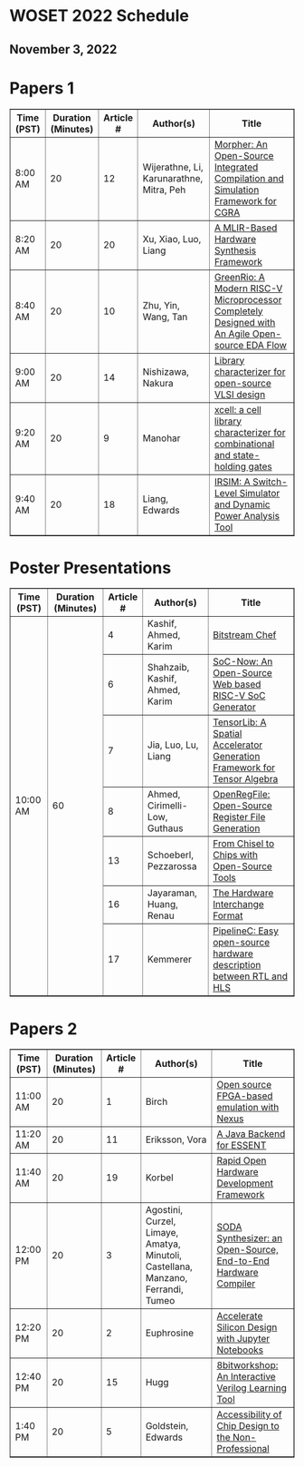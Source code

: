 # WOSET 2022 Schedule
## November 3, 2022

# Papers 1

<table border="1">
<thead>
<tr>
<th>Time (PST)</th>
<th>Duration (Minutes)</th>
<th>Article #</th>
<th>Author(s)</th>
<th>Title</th>
</tr>
</thead>
<tbody>
<tr>
<td>8:00 AM</td>
<td>20</td>
<td>12</td>
<td>Wijerathne, Li, Karunarathne, Mitra, Peh</td>
<td><a href="https://woset-workshop.github.io/WOSET2022.html#article-12">Morpher: An Open-Source Integrated Compilation and Simulation Framework for CGRA</a></td>
</tr>
<tr>
<td>8:20 AM</td>
<td>20</td>
<td>20</td>
<td>Xu, Xiao, Luo, Liang</td>
<td><a href="https://woset-workshop.github.io/WOSET2022.html#article-20">A MLIR-Based Hardware Synthesis Framework</a></td>
</tr>
<tr>
<td>8:40 AM</td>
<td>20</td>
<td>10</td>
<td>Zhu, Yin, Wang, Tan</td>
<td><a href="https://woset-workshop.github.io/WOSET2022.html#article-10">GreenRio: A Modern RISC-V Microprocessor Completely Designed with An Agile Open-source EDA Flow</a></td>
</tr>
<tr>
<td>9:00 AM</td>
<td>20</td>
<td>14</td>
<td>Nishizawa, Nakura</td>
<td><a href="https://woset-workshop.github.io/WOSET2022.html#article-14">Library characterizer for open-source VLSI design</a></td>
</tr>
<tr>
<td>9:20 AM</td>
<td>20</td>
<td>9</td>
<td>Manohar</td>
<td><a href="https://woset-workshop.github.io/WOSET2022.html#article-9">xcell: a cell library characterizer for combinational and state-holding gates</a></td>
</tr>
<tr>
<td>9:40 AM</td>
<td>20</td>
<td>18</td>
<td>Liang, Edwards</td>
<td><a href="https://woset-workshop.github.io/WOSET2022.html#article-18">IRSIM: A Switch-Level Simulator and Dynamic Power Analysis Tool</a></td>
</tr>
</tbody>
</table>

# Poster Presentations

<table border="1">
<thead>
<tr>
<th>Time (PST)</th>
<th>Duration (Minutes)</th>
<th>Article #</th>
<th>Author(s)</th>
<th>Title</th>
</tr>
</thead>
<tbody>
<tr>
<td rowspan=7>10:00 AM</td>
<td rowspan=7>60</td>

<td>4</td>
<td>Kashif, Ahmed, Karim</td>
<td><a href="https://woset-workshop.github.io/WOSET2022.html#article-4">Bitstream Chef</a></td>
</tr>
<td>6</td>
<td>Shahzaib, Kashif, Ahmed, Karim</td>
<td><a href="https://woset-workshop.github.io/WOSET2022.html#article-6">SoC-Now: An Open-Source Web based RISC-V SoC Generator</a></td>
</tr>
<td>7</td>
<td>Jia, Luo, Lu, Liang</td>
<td><a href="https://woset-workshop.github.io/WOSET2022.html#article-7">TensorLib: A Spatial Accelerator Generation Framework for Tensor Algebra</a></td>
</tr>
<td>8</td>
<td>Ahmed, Cirimelli-Low, Guthaus</td>
<td><a href="https://woset-workshop.github.io/WOSET2022.html#article-8">OpenRegFile: Open-Source Register File Generation</a></td>
</tr>
<td>13</td>
<td>Schoeberl, Pezzarossa</td>
<td><a href="https://woset-workshop.github.io/WOSET2022.html#article-13">From Chisel to Chips with Open-Source Tools</a></td>
</tr>
<td>16</td>
<td>Jayaraman, Huang, Renau</td>
<td><a href="https://woset-workshop.github.io/WOSET2022.html#article-16">The Hardware Interchange Format
</a></td>
</tr>
<td>17</td>
<td>Kemmerer</td>
<td><a href="https://woset-workshop.github.io/WOSET2022.html#article-17">PipelineC: Easy open-source hardware description between RTL and HLS</a></td>
</tr>

</tr>
</tbody>
</table>

# Papers 2

<table border="1">
<thead>
<tr>
<th>Time (PST)</th>
<th>Duration (Minutes)</th>
<th>Article #</th>
<th>Author(s)</th>
<th>Title</th>
</tr>
</thead>
<tbody>
<tr>
<td>11:00 AM</td>
<td>20</td>
<td>1</td>
<td>Birch</td>
<td><a href="https://woset-workshop.github.io/WOSET2022.html#article-1">Open source FPGA-based emulation with Nexus</a></td>
</tr>
<tr>
<td>11:20 AM</td>
<td>20</td>
<td>11</td>
<td>Eriksson, Vora</td>
<td><a href="https://woset-workshop.github.io/WOSET2022.html#article-11">A Java Backend for ESSENT</a></td>
</tr>
<tr>
<td>11:40 AM</td>
<td>20</td>
<td>19</td>
<td>Korbel</td>
<td><a href="https://woset-workshop.github.io/WOSET2022.html#article-19">Rapid Open Hardware Development Framework</a></td>
</tr>
<tr>
<td>12:00 PM</td>
<td>20</td>
<td>3</td>
<td>Agostini, Curzel, Limaye, Amatya, Minutoli, Castellana, Manzano, Ferrandi, Tumeo</td>
<td><a href="https://woset-workshop.github.io/WOSET2022.html#article-3">SODA Synthesizer: an Open-Source, End-to-End Hardware Compiler</a></td>
</tr>
<tr>
<td>12:20 PM</td>
<td>20</td>
<td>2</td>
<td>Euphrosine</td>
<td><a href="https://woset-workshop.github.io/WOSET2022.html#article-2">Accelerate Silicon Design with Jupyter Notebooks</a></td>
</tr>
<tr>
<td>12:40 PM</td>
<td>20</td>
<td>15</td>
<td>Hugg</td>
<td><a href="https://woset-workshop.github.io/WOSET2022.html#article-15">8bitworkshop: An Interactive Verilog Learning Tool</a></td>
</tr>
<tr>
<td>1:40 PM</td>
<td>20</td>
<td>5</td>
<td>Goldstein, Edwards</td>
<td><a href="https://woset-workshop.github.io/WOSET2022.html#article-5">Accessibility of Chip Design to the Non-Professional</a></td>
</tr>
</tbody>
</table>